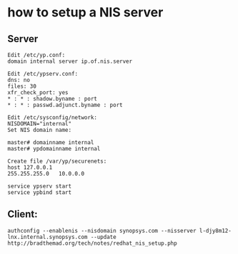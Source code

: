 # how to setup a NIS server
## Server
    Edit /etc/yp.conf:
    domain internal server ip.of.nis.server

    Edit /etc/ypserv.conf:
    dns: no
    files: 30
    xfr_check_port: yes
    * : * : shadow.byname : port
    * : * : passwd.adjunct.byname : port 

    Edit /etc/sysconfig/network:
    NISDOMAIN="internal"
    Set NIS domain name:

    master# domainname internal
    master# ypdomainname internal
    
    Create file /var/yp/securenets:
    host 127.0.0.1
    255.255.255.0   10.0.0.0
    
    service ypserv start
    service ypbind start

## Client:
    authconfig --enablenis --nisdomain synopsys.com --nisserver l-djy8m12-lnx.internal.synopsys.com --update
    http://bradthemad.org/tech/notes/redhat_nis_setup.php
